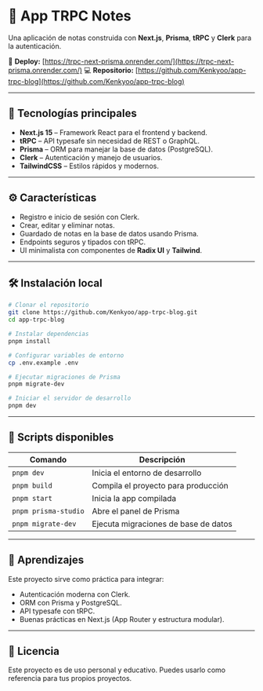 # 📝 App TRPC Notes

Una aplicación de notas construida con **Next.js**, **Prisma**, **tRPC** y **Clerk** para la autenticación.

🔗 **Deploy:** [https://trpc-next-prisma.onrender.com/](https://trpc-next-prisma.onrender.com/)
💻 **Repositorio:** [https://github.com/Kenkyoo/app-trpc-blog](https://github.com/Kenkyoo/app-trpc-blog)

---

## 🚀 Tecnologías principales

* **Next.js 15** – Framework React para el frontend y backend.
* **tRPC** – API typesafe sin necesidad de REST o GraphQL.
* **Prisma** – ORM para manejar la base de datos (PostgreSQL).
* **Clerk** – Autenticación y manejo de usuarios.
* **TailwindCSS** – Estilos rápidos y modernos.

---

## ⚙️ Características

* Registro e inicio de sesión con Clerk.
* Crear, editar y eliminar notas.
* Guardado de notas en la base de datos usando Prisma.
* Endpoints seguros y tipados con tRPC.
* UI minimalista con componentes de **Radix UI** y **Tailwind**.

---

## 🛠️ Instalación local

```bash
# Clonar el repositorio
git clone https://github.com/Kenkyoo/app-trpc-blog.git
cd app-trpc-blog

# Instalar dependencias
pnpm install

# Configurar variables de entorno
cp .env.example .env

# Ejecutar migraciones de Prisma
pnpm migrate-dev

# Iniciar el servidor de desarrollo
pnpm dev
```

---

## 🧩 Scripts disponibles

| Comando              | Descripción                          |
| -------------------- | ------------------------------------ |
| `pnpm dev`           | Inicia el entorno de desarrollo      |
| `pnpm build`         | Compila el proyecto para producción  |
| `pnpm start`         | Inicia la app compilada              |
| `pnpm prisma-studio` | Abre el panel de Prisma              |
| `pnpm migrate-dev`   | Ejecuta migraciones de base de datos |

---

## 🧠 Aprendizajes

Este proyecto sirve como práctica para integrar:

* Autenticación moderna con Clerk.
* ORM con Prisma y PostgreSQL.
* API typesafe con tRPC.
* Buenas prácticas en Next.js (App Router y estructura modular).

---

## 📜 Licencia

Este proyecto es de uso personal y educativo. Puedes usarlo como referencia para tus propios proyectos.
